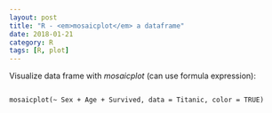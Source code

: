 ```yaml
---
layout: post
title: "R - <em>mosaicplot</em> a dataframe"
date: 2018-01-21
category: R
tags: [R, plot]
---
```



Visualize data frame with <em>mosaicplot</em> (can use formula expression):


```

mosaicplot(~ Sex + Age + Survived, data = Titanic, color = TRUE)

```
